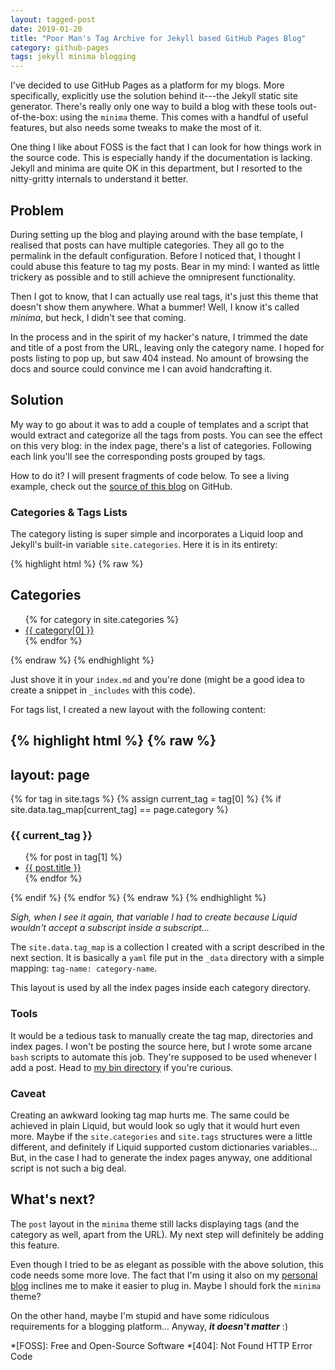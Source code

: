 ```yaml
---
layout: tagged-post
date: 2019-01-20
title: "Poor Man's Tag Archive for Jekyll based GitHub Pages Blog"
category: github-pages
tags: jekyll minima blogging
---
```


I've decided to use GitHub Pages as a platform for my blogs. More specifically, explicitly use the solution behind it---the Jekyll static site generator. There's really only one way to build a blog with these tools out-of-the-box: using the `minima` theme. This comes with a handful of useful features, but also needs some tweaks to make the most of it.

One thing I like about FOSS is the fact that I can look for how things work in the source code. This is especially handy if the documentation is lacking. Jekyll and minima are quite OK in this department, but I resorted to the nitty-gritty internals to understand it better.


## Problem

During setting up the blog and playing around with the base template, I realised that posts can have multiple categories. They all go to the permalink in the default configuration. Before I noticed that, I thought I could abuse this feature to tag my posts. Bear in my mind: I wanted as little trickery as possible and to still achieve the omnipresent functionality.

Then I got to know, that I can actually use real tags, it's just this theme that doesn't show them anywhere. What a bummer! Well, I know it's called _minima_, but heck, I didn't see that coming.

In the process and in the spirit of my hacker's nature, I trimmed the date and title of a post from the URL, leaving only the category name. I hoped for posts listing to pop up, but saw 404 instead. No amount of browsing the docs and source could convince me I can avoid handcrafting it.


## Solution

My way to go about it was to add a couple of templates and a script that would extract and categorize all the tags from posts. You can see the effect on this very blog: in the index page, there's a list of categories. Following each link you'll see the corresponding posts grouped by tags.

How to do it? I will present fragments of code below. To see a living example, check out the [source of this blog](https://github.com/itdoesnotmatter/itdoesnotmatter.github.io) on GitHub.


### Categories & Tags Lists

The category listing is super simple and incorporates a Liquid loop and Jekyll's built-in variable `site.categories`. Here it is in its entirety:

{% highlight html %}
{% raw %}
<h2 class="post-list-heading">Categories</h2>
<ul class="categories">
{% for category in site.categories %}
  <li><a href="{{ category[0] }}/">{{ category[0] }}</a></li>
{% endfor %}
</ul>
{% endraw %}
{% endhighlight %}

Just shove it in your `index.md` and you're done (might be a good idea to create a snippet in `_includes` with this code).

For tags list, I created a new layout with the following content:

{% highlight html %}
{% raw %}
---
layout: page
---

{% for tag in site.tags %}
  {% assign current_tag = tag[0] %}
  {% if site.data.tag_map[current_tag] == page.category %}
<h3>{{ current_tag }}</h3>
<ul>
  {% for post in tag[1] %}
      <li><a href="{{ post.url }}">{{ post.title }}</a></li>
  {% endfor %}
</ul>
  {% endif %}
{% endfor %}
{% endraw %}
{% endhighlight %}

_Sigh, when I see it again, that variable I had to create because Liquid wouldn't accept a subscript inside a subscript..._

The `site.data.tag_map` is a collection I created with a script described in the next section. It is basically a `yaml` file put in the `_data` directory with a simple mapping: `tag-name: category-name`.

This layout is used by all the index pages inside each category directory.


### Tools

It would be a tedious task to manually create the tag map, directories and index pages. I won't be posting the source here, but I wrote some arcane `bash` scripts to automate this job. They're supposed to be used whenever I add a post. Head to [my bin directory](https://github.com/itdoesnotmatter/itdoesnotmatter.github.io/tree/master/bin) if you're curious.


### Caveat

Creating an awkward looking tag map hurts me. The same could be achieved in plain Liquid, but would look so ugly that it would hurt even more. Maybe if the `site.categories` and `site.tags` structures were a little different, and definitely if Liquid supported custom dictionaries variables... But, in the case I had to generate the index pages anyway, one additional script is not such a big deal.


## What's next?

The `post` layout in the `minima` theme still lacks displaying tags (and the category as well, apart from the URL). My next step will definitely be adding this feature.

Even though I tried to be as elegant as possible with the above solution, this code needs some more love. The fact that I'm using it also on my [personal blog](https://is-this-necessary.github.io) inclines me to make it easier to plug in. Maybe I should fork the `minima` theme?

On the other hand, maybe I'm stupid and have some ridiculous requirements for a blogging platform... Anyway, ***it doesn't matter*** :)


*[FOSS]: Free and Open-Source Software
*[404]: Not Found HTTP Error Code
